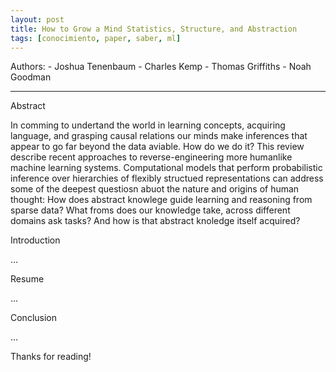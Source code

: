 ```yaml
---
layout: post
title: How to Grow a Mind Statistics, Structure, and Abstraction
tags: [conocimiento, paper, saber, ml]
---
```


<!--Resumen-->

Authors:
    - Joshua Tenenbaum
    - Charles Kemp
    - Thomas Griffiths
    - Noah Goodman

---
<!--more-->

Abstract

In comming to undertand the world  in learning concepts, acquiring language, and grasping causal relations our minds make inferences that appear to go far beyond the data aviable. 
How do we do it? This review describe recent approaches to reverse-engineering more humanlike machine learning systems. Computational models that perform probabilistic inference over hierarchies of flexibly structued representations can address some of the deepest questiosn abuot the nature and origins of human thought: How does abstract knowlege guide learning and reasoning from sparse data? What froms does our knowledge take,  across different domains ask tasks? And how is that abstract knoledge itself acquired?

Introduction

...

Resume

...

Conclusion

...
  
Thanks for reading!